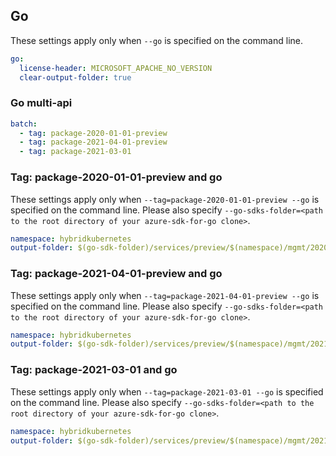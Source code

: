 ## Go

These settings apply only when `--go` is specified on the command line.

```yaml $(go)
go:
  license-header: MICROSOFT_APACHE_NO_VERSION
  clear-output-folder: true
```

### Go multi-api

``` yaml $(go) && $(multiapi)
batch:
  - tag: package-2020-01-01-preview
  - tag: package-2021-04-01-preview
  - tag: package-2021-03-01
```

### Tag: package-2020-01-01-preview and go

These settings apply only when `--tag=package-2020-01-01-preview --go` is specified on the command line.
Please also specify `--go-sdks-folder=<path to the root directory of your azure-sdk-for-go clone>`.

```yaml $(tag) == 'package-2020-01-01-preview' && $(go)
namespace: hybridkubernetes
output-folder: $(go-sdk-folder)/services/preview/$(namespace)/mgmt/2020-01-01-preview/$(namespace)
```
### Tag: package-2021-04-01-preview and go

These settings apply only when `--tag=package-2021-04-01-preview --go` is specified on the command line.
Please also specify `--go-sdks-folder=<path to the root directory of your azure-sdk-for-go clone>`.

```yaml $(tag) == 'package-2021-04-01-preview' && $(go)
namespace: hybridkubernetes
output-folder: $(go-sdk-folder)/services/preview/$(namespace)/mgmt/2021-04-01-preview/$(namespace)
```
### Tag: package-2021-03-01 and go

These settings apply only when `--tag=package-2021-03-01 --go` is specified on the command line.
Please also specify `--go-sdks-folder=<path to the root directory of your azure-sdk-for-go clone>`.

```yaml $(tag) == 'package-2021-03-01' && $(go)
namespace: hybridkubernetes
output-folder: $(go-sdk-folder)/services/preview/$(namespace)/mgmt/2021-03-01/$(namespace)
```
